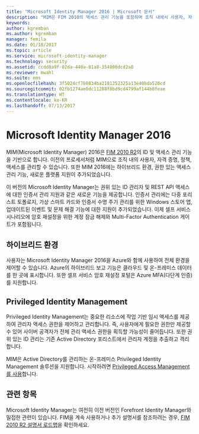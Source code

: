 ```yaml
---
title: "Microsoft Identity Manager 2016 | Microsoft 문서"
description: "MIM은 FIM 2010의 액세스 관리 기능을 포함하며 조직 내에서 사용자, 자격 증명, 정책 및 액세스를 관리하는 데 도움이 됩니다."
keywords: 
author: kgremban
ms.author: kgremban
manager: femila
ms.date: 01/18/2017
ms.topic: article
ms.service: microsoft-identity-manager
ms.technology: security
ms.assetid: ccdd8a9f-02da-440a-81a8-354800dcd2a8
ms.reviewer: mwahl
ms.suite: ems
ms.openlocfilehash: 3f5024cf760834ba2181252325a13e40bda520cd
ms.sourcegitcommit: 02fb1274ae0dc11288f8bd9cd4799af144b8feae
ms.translationtype: HT
ms.contentlocale: ko-KR
ms.lasthandoff: 07/13/2017
---
```

# Microsoft Identity Manager 2016
<a id="microsoft-identity-manager-2016" class="xliff"></a>
MIM(Microsoft Identity Manager) 2016은 [FIM 2010 R2](https://technet.microsoft.com/library/jj133885.aspx)의 ID 및 액세스 관리 기능을 기반으로 합니다. 이전의 프로세서처럼 MIM으로 조직 내의 사용자, 자격 증명, 정책, 액세스를 관리할 수 있습니다.  또한 MIM 2016에는 하이브리드 환경, 권한 있는 액세스 관리 기능, 새로운 플랫폼 지원이 추가되었습니다.

이 버전의 Microsoft Identity Manager는 권위 있는 ID 관리자 및 REST API 액세스에 대한 인증서 관리 지원과 같은 새로운 기능을 제공합니다. 인증서 관리에는 다중 포리스트 토폴로지, 가상 스마트 카드와 인증서 수명 주기 관리를 위한 Windows 스토어 앱, 업데이트된 이벤트 및 문제 해결 기능에 대한 지원이 추가되었습니다. 이제 셀프 서비스 시나리오에 암호 재설정을 위한 계정 잠금 해제와 Multi-Factor Authentication 게이트가 포함됩니다.

## 하이브리드 환경
<a id="hybrid-experience" class="xliff"></a>
사용자는 Microsoft Identity Manager 2016을 Azure와 함께 사용하여 전체 환경을 제어할 수 있습니다. Azure의 하이브리드 보고 기능은 클라우드 및 온-프레미스 데이터를 한 곳에 표시합니다. 또한 셀프 서비스 암호 재설정 포털은 Azure MFA(다단계 인증)를 지원합니다.

## Privileged Identity Management
<a id="privileged-identity-management" class="xliff"></a>
Privileged Identity Management는 중요한 리소스에 작업 기반 임시 액세스를 제공하여 관리자 액세스 권한을 제어하고 관리합니다. 즉, 사용자에게 필요한 권한만 제공할 수 있어 사이버 공격자가 전체 관리 액세스 권한을 획득할 가능성이 줄어듭니다. 또한 권위 있는 ID 관리는 기존 Active Directory 포리스트에서 관리자 계정을 추출하고 격리합니다.

MIM은 Active Directory를 관리하는 온-프레미스 Privileged Identity Management 솔루션을 지원합니다. 시작하려면 [Privileged Access Management를 사용](./pam/privileged-identity-management-for-active-directory-domain-services.md)합니다.

## 관련 항목
<a id="related-topics" class="xliff"></a>
Microsoft Identity Manager는 여전히 이전 버전인 Forefront Identity Manager와 밀접한 관련이 있습니다. FIM을 계속 사용하거나 추가 설명서를 참조하려는 경우, [FIM 2010 R2 설명서 로드맵](https://technet.microsoft.com/library/jj133885.aspx)을 확인하세요.
